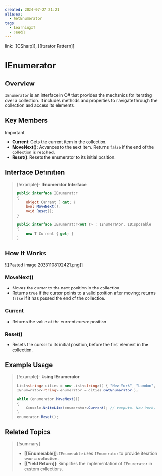 ```yaml
---
created: 2024-07-27 21:21
aliases:
  - GetEnumerator
tags:
  - LearningIT
  - seed🌱
---
```


link: [[CSharp]], [[Iterator Pattern]]

# IEnumerator
## Overview

`IEnumerator` is an interface in C# that provides the mechanics for iterating over a collection. It includes methods and properties to navigate through the collection and access its elements.

## Key Members

> [!important]
> 
> - **Current**: Gets the current item in the collection.
> - **MoveNext()**: Advances to the next item. Returns `false` if the end of the collection is reached.
> - **Reset()**: Resets the enumerator to its initial position.

## Interface Definition

> [!example]- **IEnumerator Interface**
> 
> ```csharp
> public interface IEnumerator
> {
>     object Current { get; }
>     bool MoveNext();
>     void Reset();
> }
> 
> public interface IEnumerator<out T> : IEnumerator, IDisposable
> {
>     new T Current { get; }
> }
> ```

## How It Works

![[Pasted image 20231108192421.png]]

### MoveNext()

- Moves the cursor to the next position in the collection.
- Returns `true` if the cursor points to a valid position after moving; returns `false` if it has passed the end of the collection.

### Current

- Returns the value at the current cursor position.

### Reset()

- Resets the cursor to its initial position, before the first element in the collection.

## Example Usage

> [!example]- **Using IEnumerator**
> 
> ```csharp
> List<string> cities = new List<string>() { "New York", "London", "Paris", "Tokyo" };
> IEnumerator<string> enumerator = cities.GetEnumerator();
> 
> while (enumerator.MoveNext())
> {
>     Console.WriteLine(enumerator.Current); // Outputs: New York, London, Paris, Tokyo
> }
> enumerator.Reset();
> ```



## Related Topics

> [!summary]
> 
> - **[[IEnumerable]]**: `IEnumerable` uses `IEnumerator` to provide iteration over a collection.
> - **[[Yield Return]]**: Simplifies the implementation of `IEnumerator` in custom collections.
